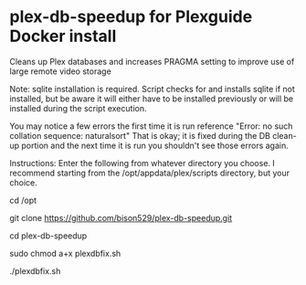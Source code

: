 # plex-db-speedup for Plexguide Docker install
Cleans up Plex databases and increases PRAGMA setting to improve use of large remote video storage

Note: sqlite installation is required. Script checks for and installs sqlite if not installed, but be aware it will either have to be installed previously or will be installed during the script execution.

You may notice a few errors the first time it is run reference "Error: no such collation sequence: naturalsort" That is okay; it is fixed during the DB clean-up portion and the next time it is run you shouldn't see those errors again.



Instructions: Enter the following from whatever directory you choose.
I recommend starting from the /opt/appdata/plex/scripts directory, but your choice.

cd /opt

git clone https://github.com/bison529/plex-db-speedup.git

cd plex-db-speedup

sudo chmod a+x plexdbfix.sh

./plexdbfix.sh 
